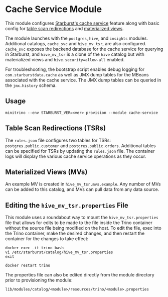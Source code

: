 # Cache Service Module

This module configures [Starburst's cache
service](https://docs.starburst.io/latest/admin/cache-service.html) feature
along with basic config for [table scan
redirections](https://docs.starburst.io/latest/admin/cache-service.html#enable-table-scan-redirections)
and [materialized
views](https://docs.starburst.io/latest/connector/starburst-hive.html#materialized-views).

The module launches with the `postgres`, `hive`, and `insights` modules.
Additional catalogs, `cache_svc` and `hive_mv_tsr`, are also configured.
`cache_svc` exposes the backend database for the cache service for querying in
Starburst, and `hive_mv_tsr` is a clone of the `hive` catalog but with
materialized views and `hive.security=allow-all` enabled.

For troubleshooting, the bootstrap script enables debug logging for
`com.starburstdata.cache` as well as JMX dump tables for the MBeans associated
with the cache service. The JMX dump tables can be queried in the `jmx.history`
schema.

## Usage

    minitrino --env STARBURST_VER=<ver> provision --module cache-service

## Table Scan Redirections (TSRs)

The `rules.json` file configures two tables for TSRs: `postgres.public.customer`
and `postgres.public.orders`. Additional tables can be specified for TSRs by
updating the `rules.json` file. The container logs will display the various
cache service operations as they occur.

## Materialized Views (MVs)

An example MV is created in `hive_mv_tsr.mvs.example`. Any number of MVs can be
added to this catalog, and MVs can pull data from any data source.

## Editing the `hive_mv_tsr.properties` File

This module uses a roundabout way to mount the `hive_mv_tsr.properties` file
that allows for edits to be made to the file inside the Trino container without
the source file being modified on the host. To edit the file, exec into the
Trino container, make the desired changes, and then restart the container for
the changes to take effect:

    docker exec -it trino bash 
    vi /etc/starburst/catalog/hive_mv_tsr.properties
    exit

    docker restart trino

The properties file can also be edited directly from the module directory prior
to provisioning the module:

    lib/modules/catalog/<module>/resources/trino/<module>.properties

